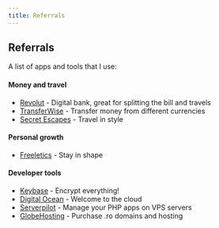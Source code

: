 ```yaml
---
title: Referrals
---
```


## Referrals


A list of apps and tools that I use:


#### Money and travel
- [Revolut](https://revolut.com/r/vlad5z0f) - Digital bank, great for splitting the bill and travels
- [TransferWise](https://transferwise.com/u/5b73f9) - Transfer money from different currencies
- [Secret Escapes](http://www.secretescapes.com/r/5098hs) - Travel in style

#### Personal growth
- [Freeletics](https://www.freeletics.com/r/8962023) - Stay in shape

#### Developer tools
- [Keybase](https://keybase.io/inv/41fe1afe18) - Encrypt everything!
- [Digital Ocean](https://m.do.co/c/ca3bfcbd1872) - Welcome to the cloud
- [Serverpilot](https://www.serverpilot.io/?refcode=aa723af663b9) - Manage your PHP apps on VPS servers
- [GlobeHosting](https://billing.globehosting.com/aff.php?aff=797) - Purchase .ro domains and hosting
